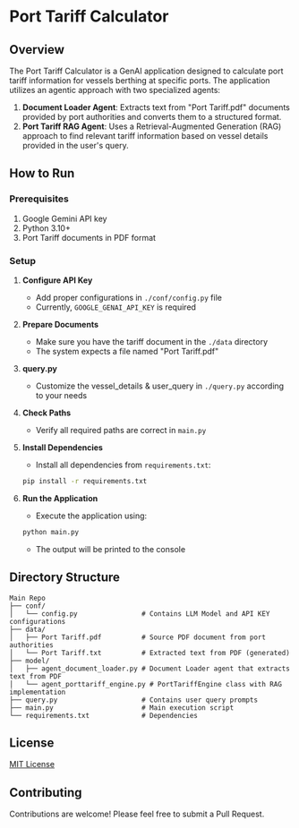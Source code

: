 # Port Tariff Calculator

## Overview

The Port Tariff Calculator is a GenAI application designed to calculate port tariff information for vessels berthing at specific ports. The application utilizes an agentic approach with two specialized agents:

1. **Document Loader Agent**: Extracts text from "Port Tariff.pdf" documents provided by port authorities and converts them to a structured format.
2. **Port Tariff RAG Agent**: Uses a Retrieval-Augmented Generation (RAG) approach to find relevant tariff information based on vessel details provided in the user's query.

## How to Run

### Prerequisites

1. Google Gemini API key
2. Python 3.10+
3. Port Tariff documents in PDF format

### Setup

1. **Configure API Key**
   - Add proper configurations in `./conf/config.py` file
   - Currently, `GOOGLE_GENAI_API_KEY` is required

2. **Prepare Documents**
   - Make sure you have the tariff document in the `./data` directory
   - The system expects a file named "Port Tariff.pdf"

3. **query.py**
   - Customize the vessel_details & user_query in `./query.py` according to your needs

4. **Check Paths**
   - Verify all required paths are correct in `main.py`

5. **Install Dependencies**
   - Install all dependencies from `requirements.txt`:
   ```bash
   pip install -r requirements.txt
   ```

6. **Run the Application**
   - Execute the application using:
   ```bash
   python main.py
   ```
   - The output will be printed to the console

## Directory Structure

```
Main Repo
├── conf/
│   └── config.py                # Contains LLM Model and API KEY configurations
├── data/
│   ├── Port Tariff.pdf          # Source PDF document from port authorities
│   └── Port Tariff.txt          # Extracted text from PDF (generated)
├── model/
│   ├── agent_document_loader.py # Document Loader agent that extracts text from PDF
│   └── agent_porttariff_engine.py # PortTariffEngine class with RAG implementation
├── query.py                     # Contains user query prompts
├── main.py                      # Main execution script
└── requirements.txt             # Dependencies
```


## License

[MIT License](LICENSE)

## Contributing

Contributions are welcome! Please feel free to submit a Pull Request.
